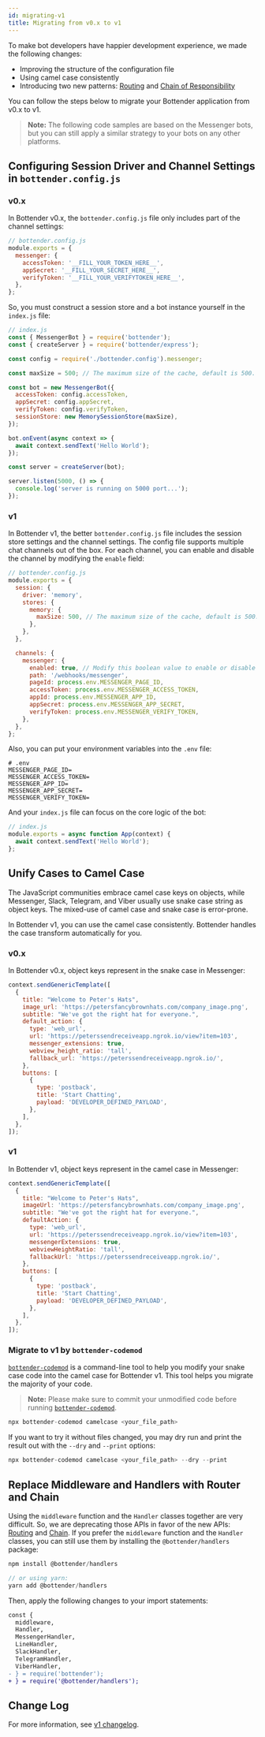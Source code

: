 ```yaml
---
id: migrating-v1
title: Migrating from v0.x to v1
---
```


To make bot developers have happier development experience, we made the following changes:

- Improving the structure of the configuration file
- Using camel case consistently
- Introducing two new patterns: [Routing](the-basics-routing.md) and [Chain of Responsibility](the-basics-chain.md)

You can follow the steps below to migrate your Bottender application from v0.x to v1.

> **Note:** The following code samples are based on the Messenger bots, but you can still apply a similar strategy to your bots on any other platforms.

## Configuring Session Driver and Channel Settings in `bottender.config.js`

### v0.x

In Bottender v0.x, the `bottender.config.js` file only includes part of the channel settings:

```js
// bottender.config.js
module.exports = {
  messenger: {
    accessToken: '__FILL_YOUR_TOKEN_HERE__',
    appSecret: '__FILL_YOUR_SECRET_HERE__',
    verifyToken: '__FILL_YOUR_VERIFYTOKEN_HERE__',
  },
};
```

So, you must construct a session store and a bot instance yourself in the `index.js` file:

```js
// index.js
const { MessengerBot } = require('bottender');
const { createServer } = require('bottender/express');

const config = require('./bottender.config').messenger;

const maxSize = 500; // The maximum size of the cache, default is 500.

const bot = new MessengerBot({
  accessToken: config.accessToken,
  appSecret: config.appSecret,
  verifyToken: config.verifyToken,
  sessionStore: new MemorySessionStore(maxSize),
});

bot.onEvent(async context => {
  await context.sendText('Hello World');
});

const server = createServer(bot);

server.listen(5000, () => {
  console.log('server is running on 5000 port...');
});
```

### v1

In Bottender v1, the better `bottender.config.js` file includes the session store settings and the channel settings. The config file supports multiple chat channels out of the box. For each channel, you can enable and disable the channel by modifying the `enable` field:

```js
// bottender.config.js
module.exports = {
  session: {
    driver: 'memory',
    stores: {
      memory: {
        maxSize: 500, // The maximum size of the cache, default is 500.
      },
    },
  },

  channels: {
    messenger: {
      enabled: true, // Modify this boolean value to enable or disable
      path: '/webhooks/messenger',
      pageId: process.env.MESSENGER_PAGE_ID,
      accessToken: process.env.MESSENGER_ACCESS_TOKEN,
      appId: process.env.MESSENGER_APP_ID,
      appSecret: process.env.MESSENGER_APP_SECRET,
      verifyToken: process.env.MESSENGER_VERIFY_TOKEN,
    },
  },
};
```

Also, you can put your environment variables into the `.env` file:

```
# .env
MESSENGER_PAGE_ID=
MESSENGER_ACCESS_TOKEN=
MESSENGER_APP_ID=
MESSENGER_APP_SECRET=
MESSENGER_VERIFY_TOKEN=
```

And your `index.js` file can focus on the core logic of the bot:

```js
// index.js
module.exports = async function App(context) {
  await context.sendText('Hello World');
};
```

## Unify Cases to Camel Case

The JavaScript communities embrace camel case keys on objects, while Messenger, Slack, Telegram, and Viber usually use snake case string as object keys. The mixed-use of camel case and snake case is error-prone.

In Bottender v1, you can use the camel case consistently. Bottender handles the case transform automatically for you.

### v0.x

In Bottender v0.x, object keys represent in the snake case in Messenger:

```js
context.sendGenericTemplate([
  {
    title: "Welcome to Peter's Hats",
    image_url: 'https://petersfancybrownhats.com/company_image.png',
    subtitle: "We've got the right hat for everyone.",
    default_action: {
      type: 'web_url',
      url: 'https://peterssendreceiveapp.ngrok.io/view?item=103',
      messenger_extensions: true,
      webview_height_ratio: 'tall',
      fallback_url: 'https://peterssendreceiveapp.ngrok.io/',
    },
    buttons: [
      {
        type: 'postback',
        title: 'Start Chatting',
        payload: 'DEVELOPER_DEFINED_PAYLOAD',
      },
    ],
  },
]);
```

### v1

In Bottender v1, object keys represent in the camel case in Messenger:

```js
context.sendGenericTemplate([
  {
    title: "Welcome to Peter's Hats",
    imageUrl: 'https://petersfancybrownhats.com/company_image.png',
    subtitle: "We've got the right hat for everyone.",
    defaultAction: {
      type: 'web_url',
      url: 'https://peterssendreceiveapp.ngrok.io/view?item=103',
      messengerExtensions: true,
      webviewHeightRatio: 'tall',
      fallbackUrl: 'https://peterssendreceiveapp.ngrok.io/',
    },
    buttons: [
      {
        type: 'postback',
        title: 'Start Chatting',
        payload: 'DEVELOPER_DEFINED_PAYLOAD',
      },
    ],
  },
]);
```

### Migrate to v1 by `bottender-codemod`

[`bottender-codemod`](https://github.com/bottenderjs/bottender-codemod) is a command-line tool to help you modify your snake case code into the camel case for Bottender v1. This tool helps you migrate the majority of your code.

> **Note:** Please make sure to commit your unmodified code before running [`bottender-codemod`](https://github.com/bottenderjs/bottender-codemod).

```js
npx bottender-codemod camelcase <your_file_path>
```

If you want to try it without files changed, you may dry run and print the result out with the `--dry` and `--print` options:

```js
npx bottender-codemod camelcase <your_file_path> --dry --print
```

## Replace Middleware and Handlers with Router and Chain

Using the `middleware` function and the `Handler` classes together are very difficult. So, we are deprecating those APIs in favor of the new  APIs: [Routing](the-basics-routing.md) and [Chain](the-basics-chain.md). If you prefer the `middleware` function and the `Handler` classes, you can still use them by installing the `@bottender/handlers` package:

```js
npm install @bottender/handlers

// or using yarn:
yarn add @bottender/handlers
```

Then, apply the following changes to your import statements:

```diff
const {
  middleware,
  Handler,
  MessengerHandler,
  LineHandler,
  SlackHandler,
  TelegramHandler,
  ViberHandler,
- } = require('bottender');
+ } = require('@bottender/handlers');
```

## Change Log

For more information, see [v1 changelog](https://github.com/Yoctol/bottender/releases/tag/v1.0.0).
